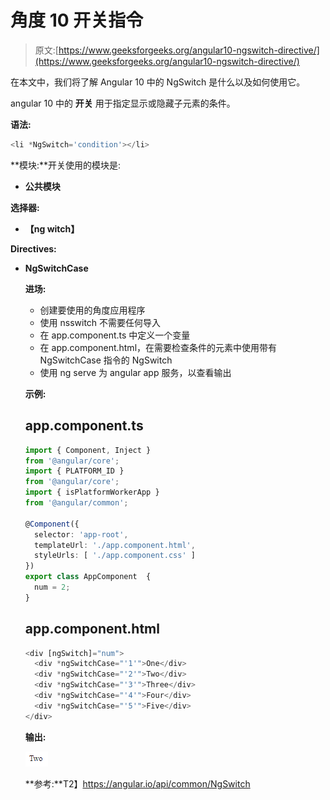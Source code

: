 # 角度 10 开关指令

> 原文:[https://www.geeksforgeeks.org/angular10-ngswitch-directive/](https://www.geeksforgeeks.org/angular10-ngswitch-directive/)

在本文中，我们将了解 Angular 10 中的 NgSwitch 是什么以及如何使用它。

angular 10 中的 **开关** 用于指定显示或隐藏子元素的条件。

**语法:**

```ts
<li *NgSwitch='condition'></li>
```

**模块:**开关使用的模块是:

*   **公共模块**

**选择器:**

*   **【ng witch】**

**Directives:**

*   **NgSwitchCase**

    **进场:**

    *   创建要使用的角度应用程序
    *   使用 nsswitch 不需要任何导入
    *   在 app.component.ts 中定义一个变量
    *   在 app.component.html，在需要检查条件的元素中使用带有 NgSwitchCase 指令的 NgSwitch
    *   使用 ng serve 为 angular app 服务，以查看输出

    **示例:**

    ## app.component.ts

    ```ts
    import { Component, Inject } 
    from '@angular/core';
    import { PLATFORM_ID } 
    from '@angular/core';
    import { isPlatformWorkerApp } 
    from '@angular/common';

    @Component({
      selector: 'app-root',
      templateUrl: './app.component.html',
      styleUrls: [ './app.component.css' ]
    })
    export class AppComponent  {
      num = 2;
    }
    ```

    ## app.component.html

    ```ts
    <div [ngSwitch]="num">
      <div *ngSwitchCase="'1'">One</div>
      <div *ngSwitchCase="'2'">Two</div>
      <div *ngSwitchCase="'3'">Three</div>
      <div *ngSwitchCase="'4'">Four</div>
      <div *ngSwitchCase="'5'">Five</div>
    </div>
    ```

    **输出:**

    ![](img/146db0aeca1e390c9f38b8c589b21516.png)

    **参考:**T2】https://angular.io/api/common/NgSwitch